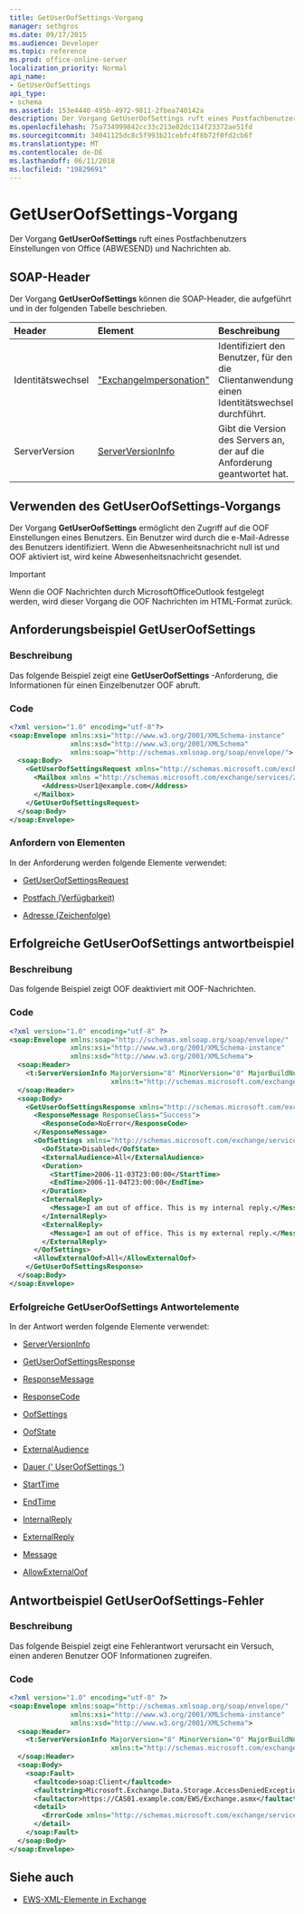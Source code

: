 ```yaml
---
title: GetUserOofSettings-Vorgang
manager: sethgros
ms.date: 09/17/2015
ms.audience: Developer
ms.topic: reference
ms.prod: office-online-server
localization_priority: Normal
api_name:
- GetUserOofSettings
api_type:
- schema
ms.assetid: 153e4440-495b-4972-9811-2fbea740142a
description: Der Vorgang GetUserOofSettings ruft eines Postfachbenutzers Einstellungen von Office (ABWESEND) und Nachrichten ab.
ms.openlocfilehash: 75a734999842cc33c213e02dc114f23372ae51fd
ms.sourcegitcommit: 34041125dc8c5f993b21cebfc4f8b72f0fd2cb6f
ms.translationtype: MT
ms.contentlocale: de-DE
ms.lasthandoff: 06/11/2018
ms.locfileid: "19829691"
---
```

# <a name="getuseroofsettings-operation"></a>GetUserOofSettings-Vorgang

Der Vorgang **GetUserOofSettings** ruft eines Postfachbenutzers Einstellungen von Office (ABWESEND) und Nachrichten ab. 
  
## <a name="soap-headers"></a>SOAP-Header

Der Vorgang **GetUserOofSettings** können die SOAP-Header, die aufgeführt und in der folgenden Tabelle beschrieben. 
  
|**Header**|**Element**|**Beschreibung**|
|:-----|:-----|:-----|
|Identitätswechsel  <br/> |["ExchangeImpersonation"](exchangeimpersonation.md) <br/> |Identifiziert den Benutzer, für den die Clientanwendung einen Identitätswechsel durchführt.  <br/> |
|ServerVersion  <br/> |[ServerVersionInfo](serverversioninfo.md) <br/> |Gibt die Version des Servers an, der auf die Anforderung geantwortet hat.  <br/> |
   
## <a name="using-the-getuseroofsettings-operation"></a>Verwenden des GetUserOofSettings-Vorgangs

Der Vorgang **GetUserOofSettings** ermöglicht den Zugriff auf die OOF Einstellungen eines Benutzers. Ein Benutzer wird durch die e-Mail-Adresse des Benutzers identifiziert. Wenn die Abwesenheitsnachricht null ist und OOF aktiviert ist, wird keine Abwesenheitsnachricht gesendet. 
  
> [!IMPORTANT]
> Wenn die OOF Nachrichten durch MicrosoftOfficeOutlook festgelegt werden, wird dieser Vorgang die OOF Nachrichten im HTML-Format zurück. 
  
## <a name="getuseroofsettings-request-example"></a>Anforderungsbeispiel GetUserOofSettings

### <a name="description"></a>Beschreibung

Das folgende Beispiel zeigt eine **GetUserOofSettings** -Anforderung, die Informationen für einen Einzelbenutzer OOF abruft. 
  
### <a name="code"></a>Code

```XML
<?xml version="1.0" encoding="utf-8"?>
<soap:Envelope xmlns:xsi="http://www.w3.org/2001/XMLSchema-instance" 
               xmlns:xsd="http://www.w3.org/2001/XMLSchema" 
               xmlns:soap="http://schemas.xmlsoap.org/soap/envelope/">
  <soap:Body>
    <GetUserOofSettingsRequest xmlns="http://schemas.microsoft.com/exchange/services/2006/messages">
      <Mailbox xmlns ="http://schemas.microsoft.com/exchange/services/2006/types">
        <Address>User1@example.com</Address>
      </Mailbox>
    </GetUserOofSettingsRequest>
  </soap:Body>
</soap:Envelope>
```

### <a name="request-elements"></a>Anfordern von Elementen

In der Anforderung werden folgende Elemente verwendet:
  
- [GetUserOofSettingsRequest](getuseroofsettingsrequest.md)
    
- [Postfach (Verfügbarkeit)](mailbox-availability.md)
    
- [Adresse (Zeichenfolge)](address-string.md)
    
## <a name="successful-getuseroofsettings-response-example"></a>Erfolgreiche GetUserOofSettings antwortbeispiel

### <a name="description"></a>Beschreibung

Das folgende Beispiel zeigt OOF deaktiviert mit OOF-Nachrichten.
  
### <a name="code"></a>Code

```XML
<?xml version="1.0" encoding="utf-8" ?>
<soap:Envelope xmlns:soap="http://schemas.xmlsoap.org/soap/envelope/" 
               xmlns:xsi="http://www.w3.org/2001/XMLSchema-instance" 
               xmlns:xsd="http://www.w3.org/2001/XMLSchema">
  <soap:Header>
    <t:ServerVersionInfo MajorVersion="8" MinorVersion="0" MajorBuildNumber="685" MinorBuildNumber="8" 
                         xmlns:t="http://schemas.microsoft.com/exchange/services/2006/types" />
  </soap:Header>
  <soap:Body>
    <GetUserOofSettingsResponse xmlns="http://schemas.microsoft.com/exchange/services/2006/messages">
      <ResponseMessage ResponseClass="Success">
        <ResponseCode>NoError</ResponseCode>
      </ResponseMessage>
      <OofSettings xmlns="http://schemas.microsoft.com/exchange/services/2006/types">
        <OofState>Disabled</OofState>
        <ExternalAudience>All</ExternalAudience>
        <Duration>
          <StartTime>2006-11-03T23:00:00</StartTime>
          <EndTime>2006-11-04T23:00:00</EndTime>
        </Duration>
        <InternalReply>
          <Message>I am out of office. This is my internal reply.</Message>
        </InternalReply>
        <ExternalReply>
          <Message>I am out of office. This is my external reply.</Message>
        </ExternalReply>
      </OofSettings>
      <AllowExternalOof>All</AllowExternalOof>
    </GetUserOofSettingsResponse>
  </soap:Body>
</soap:Envelope>
```

### <a name="successful-getuseroofsettings-response-elements"></a>Erfolgreiche GetUserOofSettings Antwortelemente

In der Antwort werden folgende Elemente verwendet:
  
- [ServerVersionInfo](serverversioninfo.md)
    
- [GetUserOofSettingsResponse](getuseroofsettingsresponse.md)
    
- [ResponseMessage](responsemessage.md)
    
- [ResponseCode](responsecode.md)
    
- [OofSettings](oofsettings.md)
    
- [OofState](oofstate.md)
    
- [ExternalAudience](externalaudience.md)
    
- [Dauer (' UserOofSettings ')](duration-useroofsettings.md)
    
- [StartTime](starttime.md)
    
- [EndTime](endtime.md)
    
- [InternalReply](internalreply.md)
    
- [ExternalReply](externalreply.md)
    
- [Message](message-ex15websvcsotherref.md)
    
- [AllowExternalOof](allowexternaloof.md)
    
## <a name="getuseroofsettings-error-response-example"></a>Antwortbeispiel GetUserOofSettings-Fehler

### <a name="description"></a>Beschreibung

Das folgende Beispiel zeigt eine Fehlerantwort verursacht ein Versuch, einen anderen Benutzer OOF Informationen zugreifen.
  
### <a name="code"></a>Code

```XML
<?xml version="1.0" encoding="utf-8" ?>
<soap:Envelope xmlns:soap="http://schemas.xmlsoap.org/soap/envelope/" 
               xmlns:xsi="http://www.w3.org/2001/XMLSchema-instance" 
               xmlns:xsd="http://www.w3.org/2001/XMLSchema">
  <soap:Header>
    <t:ServerVersionInfo MajorVersion="8" MinorVersion="0" MajorBuildNumber="685" MinorBuildNumber="8" 
                         xmlns:t="http://schemas.microsoft.com/exchange/services/2006/types" />
  </soap:Header>
  <soap:Body>
    <soap:Fault>
      <faultcode>soap:Client</faultcode>
      <faultstring>Microsoft.Exchange.Data.Storage.AccessDeniedException: User is not mailbox owner. User = S-1-5-21-3642464542-282065186-3871681729-1155, MailboxGuid = S-1-5-21-3642464542-282065186-3871681729-1156 ---> User is not mailbox owner. </faultstring>
      <faultactor>https://CAS01.example.com/EWS/Exchange.asmx</faultactor>
      <detail>
        <ErrorCode xmlns="http://schemas.microsoft.com/exchange/services/2006/messages">-2146233088</ErrorCode>
      </detail>
    </soap:Fault>
  </soap:Body>
</soap:Envelope>
```

## <a name="see-also"></a>Siehe auch



- [EWS-XML-Elemente in Exchange](ews-xml-elements-in-exchange.md)

